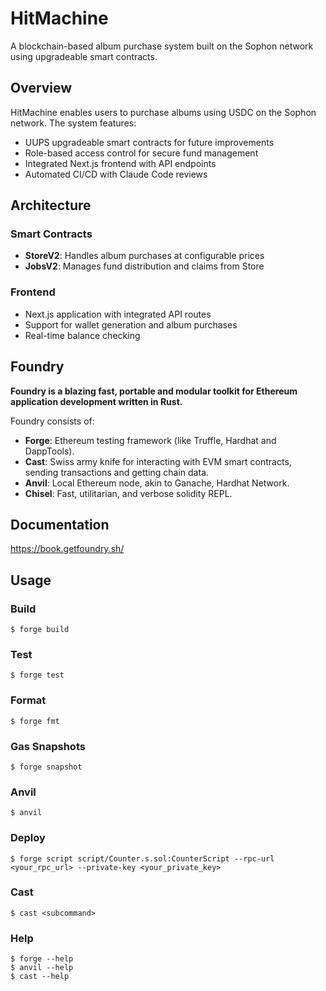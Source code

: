 # HitMachine

A blockchain-based album purchase system built on the Sophon network using upgradeable smart contracts.

## Overview

HitMachine enables users to purchase albums using USDC on the Sophon network. The system features:
- UUPS upgradeable smart contracts for future improvements
- Role-based access control for secure fund management
- Integrated Next.js frontend with API endpoints
- Automated CI/CD with Claude Code reviews

## Architecture

### Smart Contracts
- **StoreV2**: Handles album purchases at configurable prices
- **JobsV2**: Manages fund distribution and claims from Store

### Frontend
- Next.js application with integrated API routes
- Support for wallet generation and album purchases
- Real-time balance checking

## Foundry

**Foundry is a blazing fast, portable and modular toolkit for Ethereum application development written in Rust.**

Foundry consists of:

- **Forge**: Ethereum testing framework (like Truffle, Hardhat and DappTools).
- **Cast**: Swiss army knife for interacting with EVM smart contracts, sending transactions and getting chain data.
- **Anvil**: Local Ethereum node, akin to Ganache, Hardhat Network.
- **Chisel**: Fast, utilitarian, and verbose solidity REPL.

## Documentation

https://book.getfoundry.sh/

## Usage

### Build

```shell
$ forge build
```

### Test

```shell
$ forge test
```

### Format

```shell
$ forge fmt
```

### Gas Snapshots

```shell
$ forge snapshot
```

### Anvil

```shell
$ anvil
```

### Deploy

```shell
$ forge script script/Counter.s.sol:CounterScript --rpc-url <your_rpc_url> --private-key <your_private_key>
```

### Cast

```shell
$ cast <subcommand>
```

### Help

```shell
$ forge --help
$ anvil --help
$ cast --help
```
